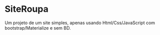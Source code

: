 # SiteRoupa
Um projeto de um site simples, apenas usando Html/Css/JavaScript com bootstrap/Materialize e sem BD.
